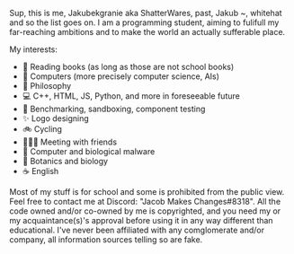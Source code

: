 Sup, this is me, Jakubekgranie aka ShatterWares, past, Jakub ~, whitehat and so the list goes on. I am a programming student, aiming to fulifull my far-reaching ambitions and to make the world an actually sufferable place.

My interests: 
- 📗 Reading books (as long as those are not school books)
- 🔬 Computers (more precisely computer science, AIs)
- 🧙 Philosophy
- 💻 C++, HTML, JS, Python, and more in foreseeable future
- 🔌 Benchmarking, sandboxing, component testing
- ✨ Logo designing
- 🚲 Cycling
- 🧑‍🤝‍🧑 Meeting with friends
- 🦠 Computer and biological malware
- 🌼 Botanics and biology
- ☕ English

Most of my stuff is for school and some is prohibited from the public view. Feel free to contact me at Discord: "Jacob Makes Changes#8318".
All the code owned and/or co-owned by me is copyrighted, and you need my or my acquaintance(s)'s approval before using it in any way different than educational.
I've never been affiliated with any comglomerate and/or company, all information sources telling so are fake.

